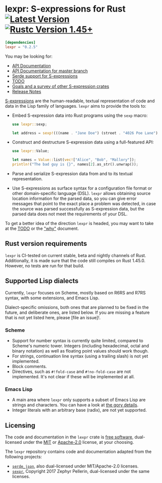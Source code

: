 # lexpr: S-expressions for Rust [![Latest Version]][crates.io] [![Rustc Version 1.45+]][rustc]

[Latest Version]: https://img.shields.io/crates/v/lexpr.svg
[crates.io]: https://crates.io/crates/lexpr
[Rustc Version 1.45+]: https://img.shields.io/badge/rustc-1.45+-lightgray.svg
[rustc]: https://blog.rust-lang.org/2020/07/16/Rust-1.45.0.html

```toml
[dependencies]
lexpr = "0.2.5"
```

You may be looking for:

- [API Documentation](https://docs.rs/crate/lexpr/)
- [API Documentation for master branch](https://rotty.github.io/lexpr-rs/master/lexpr/)
- [Serde support for S-expressions](https://github.com/rotty/lexpr-rs/serde-lexpr)
- [TODO](./TODO.md)
- [Goals and a survey of other S-expression crates](./docs/why.md)
- [Release Notes](./NEWS.md)

[S-expressions](https://en.wikipedia.org/wiki/S-expression) are the
human-readable, textual representation of code and data in the Lisp
family of languages. `lexpr` aims to provide the tools to:

- Embed S-expression data into Rust programs using the `sexp` macro:

  ```rust
  use lexpr::sexp;

  let address = sexp!(((name . "Jane Doe") (street . "4026 Poe Lane")));
  ```

- Construct and destructure S-expression data using a full-featured
  API:

  ```rust
  use lexpr::Value;

  let names = Value::list(vec!["Alice", "Bob", "Mallory"]);
  println!("The bad guy is {}", names[2].as_str().unwrap());
  ```

- Parse and serialize S-expression data from and to its textual
  representation.

- Use S-expressions as surface syntax for a configuration file format
  or other domain-specific language (DSL). `lexpr` allows obtaining
  source location information for the parsed data, so you can give
  error messages that point to the exact place a problem was detected,
  in case the source was parsed successfully as S-expression data, but
  the parsed data does not meet the requirements of your DSL.

To get a better idea of the direction `lexpr` is headed, you may want
to take at the [TODO](./TODO.md) or the ["why"](./docs/why.md)
document.

## Rust version requirements

`lexpr` is CI-tested on current stable, beta and nightly channels of
Rust. Additionally, it is made sure that the code still compiles on
Rust 1.45.0. However, no tests are run for that build.

## Supported Lisp dialects

Currently, `lexpr` focuses on Scheme, mostly based on R6RS and R7RS
syntax, with some extensions, and Emacs Lisp.

Dialect-specific omissions, both ones that are planned to be fixed in
the future, and deliberate ones, are listed below. If you are missing
a feature that is not yet listed here, please [file an issue]!.

### Scheme

- Support for number syntax is currently quite limited, compared to
  Scheme's numeric tower. Integers (including hexadecimal, octal and
  binary notation) as well as floating point values should work
  though.
- For strings, continuation line syntax (using a trailing slash) is
  not yet implemented.
- Block comments.
- Directives, such as `#!fold-case` and `#!no-fold-case` are not
  implemented. It's not clear if these will be implemented at all.

### Emacs Lisp

- A main area where `lexpr` only supports a subset of Emacs Lisp are
  strings and characters. You can have a look at [the gory
  details](./docs/elisp-strings.md).
- Integer literals with an arbitrary base (radix), are not yet
  supported.

## Licensing

The code and documentation in the `lexpr` crate is [free
software](https://www.gnu.org/philosophy/free-sw.html), dual-licensed
under the [MIT](./LICENSE-MIT) or [Apache-2.0](./LICENSE-APACHE)
license, at your choosing.

The `lexpr` repository contains code and documentation adapted from
the following projects:

- [`serde_json`](https://github.com/serde-rs/json), also dual-licensed
  under MIT/Apache-2.0 licenses.
- [`sexpr`](https://github.com/zv/sexpr), Copyright 2017 Zephyr
  Pellerin, dual-licensed under the same licenses.
